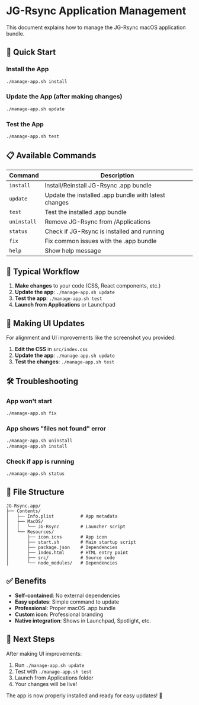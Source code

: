 # JG-Rsync Application Management

This document explains how to manage the JG-Rsync macOS application bundle.

## 🚀 Quick Start

### Install the App
```bash
./manage-app.sh install
```

### Update the App (after making changes)
```bash
./manage-app.sh update
```

### Test the App
```bash
./manage-app.sh test
```

## 📋 Available Commands

| Command | Description |
|---------|-------------|
| `install` | Install/Reinstall JG-Rsync .app bundle |
| `update` | Update the installed .app bundle with latest changes |
| `test` | Test the installed .app bundle |
| `uninstall` | Remove JG-Rsync from /Applications |
| `status` | Check if JG-Rsync is installed and running |
| `fix` | Fix common issues with the .app bundle |
| `help` | Show help message |

## 🔄 Typical Workflow

1. **Make changes** to your code (CSS, React components, etc.)
2. **Update the app**: `./manage-app.sh update`
3. **Test the app**: `./manage-app.sh test`
4. **Launch from Applications** or Launchpad

## 🎨 Making UI Updates

For alignment and UI improvements like the screenshot you provided:

1. **Edit the CSS** in `src/index.css`
2. **Update the app**: `./manage-app.sh update`
3. **Test the changes**: `./manage-app.sh test`

## 🛠️ Troubleshooting

### App won't start
```bash
./manage-app.sh fix
```

### App shows "files not found" error
```bash
./manage-app.sh uninstall
./manage-app.sh install
```

### Check if app is running
```bash
./manage-app.sh status
```

## 📁 File Structure

```
JG-Rsync.app/
├── Contents/
│   ├── Info.plist          # App metadata
│   ├── MacOS/
│   │   └── JG-Rsync        # Launcher script
│   └── Resources/
│       ├── icon.icns       # App icon
│       ├── start.sh        # Main startup script
│       ├── package.json    # Dependencies
│       ├── index.html      # HTML entry point
│       ├── src/            # Source code
│       └── node_modules/   # Dependencies
```

## ✅ Benefits

- **Self-contained**: No external dependencies
- **Easy updates**: Simple command to update
- **Professional**: Proper macOS .app bundle
- **Custom icon**: Professional branding
- **Native integration**: Shows in Launchpad, Spotlight, etc.

## 🎯 Next Steps

After making UI improvements:

1. Run `./manage-app.sh update`
2. Test with `./manage-app.sh test`
3. Launch from Applications folder
4. Your changes will be live!

The app is now properly installed and ready for easy updates! 🎉
